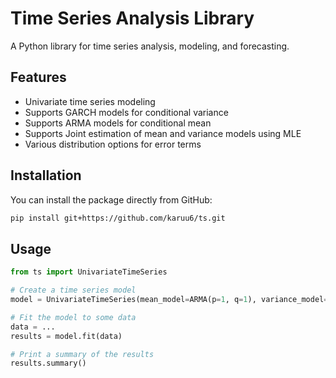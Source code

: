 # Time Series Analysis Library

A Python library for time series analysis, modeling, and forecasting.

## Features

- Univariate time series modeling
- Supports GARCH models for conditional variance
- Supports ARMA models for conditional mean
- Supports Joint estimation of mean and variance models using MLE
- Various distribution options for error terms

## Installation

You can install the package directly from GitHub:

```bash
pip install git+https://github.com/karuu6/ts.git
```

## Usage

```python
from ts import UnivariateTimeSeries

# Create a time series model
model = UnivariateTimeSeries(mean_model=ARMA(p=1, q=1), variance_model=GARCH(p=1, q=1))

# Fit the model to some data
data = ...
results = model.fit(data)

# Print a summary of the results
results.summary()
```
